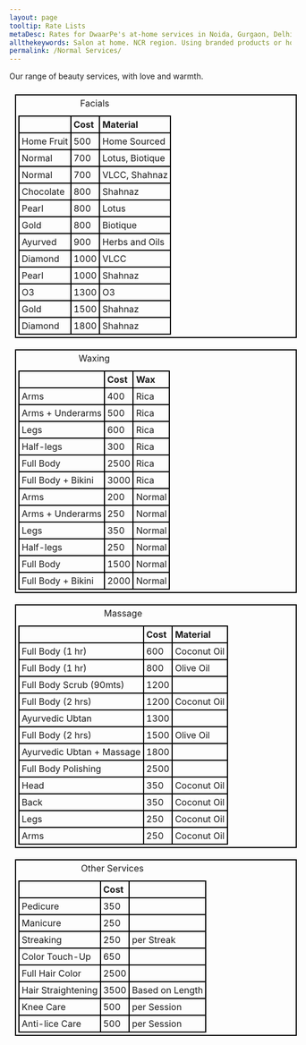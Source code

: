 ```yaml
---
layout: page
tooltip: Rate Lists 
metaDesc: Rates for DwaarPe's at-home services in Noida, Gurgaon, Delhi, Ghaziabad, Faridabad; facials, waxing, massage, pedicure, manicure; including our Ayurvedic products-based services
allthekeywords: Salon at home. NCR region. Using branded products or home-made Ayurvedic products. 
permalink: /Normal Services/
---
```


Our range of beauty services, with love and warmth.
<style>
table, th, td {
   border: 2px solid black;
   border-collapse: collapse;
   padding: 4px;
}
table {
   margin: 10px;
   float: left;
}
th {
   text-align: left;
}
</style>
<table>
   <caption>Facials</caption>
   <tr>
      <th></th>
      <th>Cost</th>
      <th>Material</th>
   </tr>
   <tr>
      <td>Home Fruit</td>
      <td>500</td>
      <td>Home Sourced</td>
   </tr>
   <tr>
      <td>Normal</td>
      <td>700</td>
      <td>Lotus, Biotique</td>
   </tr>
   <tr>
      <td>Normal</td>
      <td>700</td>
      <td>VLCC, Shahnaz</td>
   </tr>
   <tr>
      <td>Chocolate</td>
      <td>800</td>
      <td>Shahnaz</td>
   </tr>
   <tr>
      <td>Pearl</td>
      <td>800</td>
      <td>Lotus</td>
   </tr>
   <tr>
      <td>Gold</td>
      <td>800</td>
      <td>Biotique</td>
   </tr>
   <tr>
      <td>Ayurved</td>
      <td>900</td>
      <td>Herbs and Oils</td>
   </tr>
   <tr>
      <td>Diamond</td>
      <td>1000</td>
      <td>VLCC</td>
   </tr>
   <tr>
      <td>Pearl</td>
      <td>1000</td>
      <td>Shahnaz</td>
   </tr>
   <tr>
      <td>O3</td>
      <td>1300</td>
      <td>O3</td>
   </tr>
   <tr>
      <td>Gold</td>
      <td>1500</td>
      <td>Shahnaz</td>
   </tr>
   <tr>
      <td>Diamond</td>
      <td>1800</td>
      <td>Shahnaz</td>
   </tr>
</table>
<table>
   <caption>Waxing</caption>
   <tr>
      <th></th>
      <th>Cost</th>
      <th>Wax</th>
   </tr>
   <tr>
      <td>Arms</td>
      <td>400</td>
      <td>Rica</td>
   </tr>
   <tr>
      <td>Arms + Underarms</td>
      <td>500</td>
      <td>Rica</td>
   </tr>
   <tr>
      <td>Legs</td>
      <td>600</td>
      <td>Rica</td>
   </tr>
   <tr>
      <td>Half-legs</td>
      <td>300</td>
      <td>Rica</td>
   </tr>
   <tr>
      <td>Full Body</td>
      <td>2500</td>
      <td>Rica</td>
   </tr>
   <tr>
      <td>Full Body + Bikini</td>
      <td>3000</td>
      <td>Rica</td>
   </tr>
   <tr>
      <td>Arms</td>
      <td>200</td>
      <td>Normal</td>
   </tr>
   <tr>
      <td>Arms + Underarms</td>
      <td>250</td>
      <td>Normal</td>
   </tr>
   <tr>
      <td>Legs</td>
      <td>350</td>
      <td>Normal</td>
   </tr>
   <tr>
      <td>Half-legs</td>
      <td>250</td>
      <td>Normal</td>
   </tr>
   <tr>
      <td>Full Body</td>
      <td>1500</td>
      <td>Normal</td>
   </tr>
   <tr>
      <td>Full Body + Bikini</td>
      <td>2000</td>
      <td>Normal</td>
   </tr>
</table>
<table>
   <caption>Massage</caption>
   <tr>
      <th></th>
      <th>Cost</th>
      <th>Material</th>
   </tr>
   <tr>
      <td>Full Body (1 hr)</td>
      <td>600</td>
      <td>Coconut Oil</td>
   </tr>
   <tr>
      <td>Full Body (1 hr)</td>
      <td>800</td>
      <td>Olive Oil</td>
   </tr>
   <tr>
      <td>Full Body Scrub (90mts)</td>
      <td>1200</td>
      <td></td>
   </tr>
   <tr>
      <td>Full Body (2 hrs)</td>
      <td>1200</td>
      <td>Coconut Oil</td>
   </tr>
   <tr>
      <td>Ayurvedic Ubtan</td>
      <td>1300</td>
      <td></td>
   </tr>
   <tr>
      <td>Full Body (2 hrs)</td>
      <td>1500</td>	
      <td>Olive Oil</td>
   </tr>
   <tr>
      <td>Ayurvedic Ubtan + Massage</td>
      <td>1800</td>
      <td></td>
   </tr>
   <tr>
      <td>Full Body Polishing</td>
      <td>2500</td>
      <td></td>
   </tr>
   <tr>
      <td>Head </td>
      <td>350</td>
      <td>Coconut Oil</td>
   </tr>
   <tr>
      <td>Back </td>
      <td>350</td>
      <td>Coconut Oil</td>
   </tr>
   <tr>
      <td>Legs </td>
      <td>250</td>
      <td>Coconut Oil</td>
   </tr>
   <tr>
      <td>Arms </td>
      <td>250</td>
      <td>Coconut Oil</td>
   </tr>
</table>
<table>
   <caption>Other Services</caption>
   <tr>
      <th></th>
      <th>Cost</th>
      <th></th>
   </tr>
   <tr>
      <td>Pedicure</td>
      <td>350</td>
      <td></td>
   </tr>
   <tr>
      <td>Manicure</td>
      <td>250</td>
      <td></td>
   </tr>
   <tr>
      <td>Streaking</td>
      <td>250</td>
      <td>per Streak</td>
   </tr>
   <tr>
      <td>Color Touch-Up</td>
      <td>650</td>
      <td></td>
   </tr>
   <tr>
      <td>Full Hair Color</td>
      <td>2500</td>
      <td></td>
   </tr>
   <tr>
      <td>Hair Straightening</td>
      <td>3500</td>	
      <td>Based on Length</td>
   </tr>
   <tr>
      <td>Knee Care</td>
      <td>500</td>	
      <td>per Session</td>
   </tr>
   <tr>
      <td>Anti-lice Care</td>
      <td>500</td>	
      <td>per Session</td>
   </tr>
</table>
<div class="clearfix"></div>
